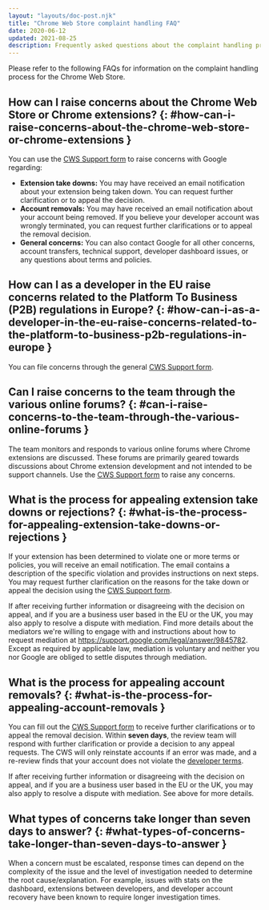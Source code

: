 ```yaml
---
layout: "layouts/doc-post.njk"
title: "Chrome Web Store complaint handling FAQ"
date: 2020-06-12
updated: 2021-08-25
description: Frequently asked questions about the complaint handling process for the Chrome Web Store.
---
```


Please refer to the following FAQs for information on the complaint handling process for the Chrome
Web Store.

## How can I raise concerns about the Chrome Web Store or Chrome extensions? {: #how-can-i-raise-concerns-about-the-chrome-web-store-or-chrome-extensions }

You can use the [CWS Support form][cws-support-form] to raise concerns with Google regarding:

- **Extension take downs:** You may have received an email notification about your extension being
  taken down. You can request further clarification or to appeal the decision.
- **Account removals:** You may have received an email notification about your account being
  removed. If you believe your developer account was wrongly terminated, you can request further clarifications or to appeal the removal
  decision.
- **General concerns:** You can also contact Google for all other concerns, account transfers,
  technical support, developer dashboard issues, or any questions about terms and policies. 

## How can I as a developer in the EU raise concerns related to the Platform To Business (P2B) regulations in Europe? {: #how-can-i-as-a-developer-in-the-eu-raise-concerns-related-to-the-platform-to-business-p2b-regulations-in-europe }

You can file concerns through the general [CWS Support form][cws-support-form].

## Can I raise concerns to the team through the various online forums? {: #can-i-raise-concerns-to-the-team-through-the-various-online-forums }

The team monitors and responds to various online forums where Chrome extensions are discussed. These
forums are primarily geared towards discussions about Chrome extension development and not intended
to be support channels. Use the [CWS Support form][cws-support-form] to raise any concerns.

## What is the process for appealing extension take downs or rejections? {: #what-is-the-process-for-appealing-extension-take-downs-or-rejections }

If your extension has been determined to violate one or more terms or policies, you will receive an
email notification. The email contains a description of the specific violation and provides
instructions on next steps. You may request further clarification on the reasons for the take down
or appeal the decision using the [CWS Support form][cws-support-form].

If after receiving further information or disagreeing with the decision on appeal, and if you are a
business user based in the EU or the UK, you may also apply to resolve a dispute with mediation.
Find more details about the mediators we're willing to engage with and instructions about how to
request mediation at https://support.google.com/legal/answer/9845782. Except as required by
applicable law, mediation is voluntary and neither you nor Google are obliged to settle disputes
through mediation.

## What is the process for appealing account removals? {: #what-is-the-process-for-appealing-account-removals }

You can fill out the [CWS Support form][cws-support-form] to receive further clarifications
or to appeal the removal decision. Within **seven days**, the review team will respond with further
clarification or provide a decision to any appeal requests. The CWS will only reinstate accounts if
an error was made, and a re-review finds that your account does not violate the [developer
terms][program-policies].

If after receiving further information or disagreeing with the decision on appeal, and if you are a
business user based in the EU or the UK, you may also apply to resolve a dispute with mediation. See
above for more details.

## What types of concerns take longer than seven days to answer? {: #what-types-of-concerns-take-longer-than-seven-days-to-answer }

When a concern must be escalated, response times can depend on the complexity of the issue and the
level of investigation needed to determine the root cause/explanation. For example, issues with
stats on the dashboard, extensions between developers, and developer account recovery have been
known to require longer investigation times.

[cws-support-form]: https://support.google.com/chrome_webstore/contact/one_stop_support
[program-policies]: /docs/webstore/program_policies
